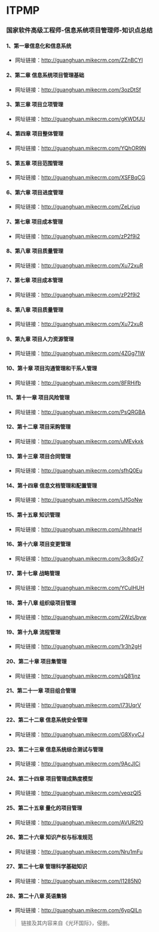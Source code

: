 # ITPMP
### 国家软件高级工程师-信息系统项目管理师-知识点总结


#### 1、第一章信息化和信息系统
* 网址链接：http://guanghuan.mikecrm.com/ZZnBCYI  


#### 2、第二章 信息系统项目管理基础
* 网址链接：http://guanghuan.mikecrm.com/3ozDtSf


#### 3、第三章 项目立项管理
* 网址链接：http://guanghuan.mikecrm.com/gKWDfJU  


#### 4、第四章 项目整体管理
* 网址链接：http://guanghuan.mikecrm.com/YQhOR9N 


#### 5、第五章 项目范围管理
* 网址链接：http://guanghuan.mikecrm.com/XSFBqCG


#### 6、第六章 项目进度管理
* 网址链接：http://guanghuan.mikecrm.com/ZeLrjuq  


#### 7、第七章 项目成本管理
* 网址链接：http://guanghuan.mikecrm.com/zP2f9i2


#### 8、第八章 项目质量管理
* 网址链接：http://guanghuan.mikecrm.com/Xu72xuR


#### 7、第七章 项目成本管理
* 网址链接：http://guanghuan.mikecrm.com/zP2f9i2


#### 8、第八章 项目质量管理
* 网址链接：http://guanghuan.mikecrm.com/Xu72xuR


#### 9、第九章 项目人力资源管理
* 网址链接：http://guanghuan.mikecrm.com/4ZGg71W


#### 10、第十章 项目沟通管理和干系人管理
* 网址链接：http://guanghuan.mikecrm.com/8FRHifb 


#### 11、第十一章  项目风险管理
* 网址链接：http://guanghuan.mikecrm.com/PsQRGBA


#### 12、第十二章 项目采购管理 
* 网址链接：http://guanghuan.mikecrm.com/uMEvkxk 


#### 13、第十三章  项目合同管理
* 网址链接：http://guanghuan.mikecrm.com/sfhQ0Eu 


#### 14、第十四章 信息文档管理和配置管理  
* 网址链接：http://guanghuan.mikecrm.com/IJfGoNw 


#### 15、第十五章 知识管理
* 网址链接：http://guanghuan.mikecrm.com/JhhnarH 


#### 16、第十六章 项目变更管理
* 网址链接：http://guanghuan.mikecrm.com/3c8dGy7 


#### 17、第十七章 战略管理
* 网址链接：http://guanghuan.mikecrm.com/YCuIHUH 


#### 18、第十八章 组织级项目管理
* 网址链接：http://guanghuan.mikecrm.com/2WzUbyw 


#### 19、第十九章 流程管理
* 网址链接：http://guanghuan.mikecrm.com/1r3h2gH 


#### 20、第二十章 项目集管理
* 网址链接：http://guanghuan.mikecrm.com/sQ81jnz 


#### 21、第二十一章 项目组合管理
* 网址链接：http://guanghuan.mikecrm.com/l73UqrV 


#### 22、第二十二章 信息系统安全管理
* 网址链接：http://guanghuan.mikecrm.com/G8XyvCJ 


#### 23、第二十三章 信息系统综合测试与管理
* 网址链接：http://guanghuan.mikecrm.com/9AcJICi 


#### 24、第二十四章 项目管理成熟度模型
* 网址链接：http://guanghuan.mikecrm.com/veqzQl5 


#### 25、第二十五章 量化的项目管理
* 网址链接：http://guanghuan.mikecrm.com/AVUR2f0 


#### 26、第二十六章 知识产权与标准规范
* 网址链接：http://guanghuan.mikecrm.com/Nru1mFu 


#### 27、第二十七章 管理科学基础知识
* 网址链接：http://guanghuan.mikecrm.com/l1285N0


#### 28、第二十八章 英语集锦
* 网址链接：http://guanghuan.mikecrm.com/6ypQlLn 




> 链接及其内容来自《光环国际》，侵删。
